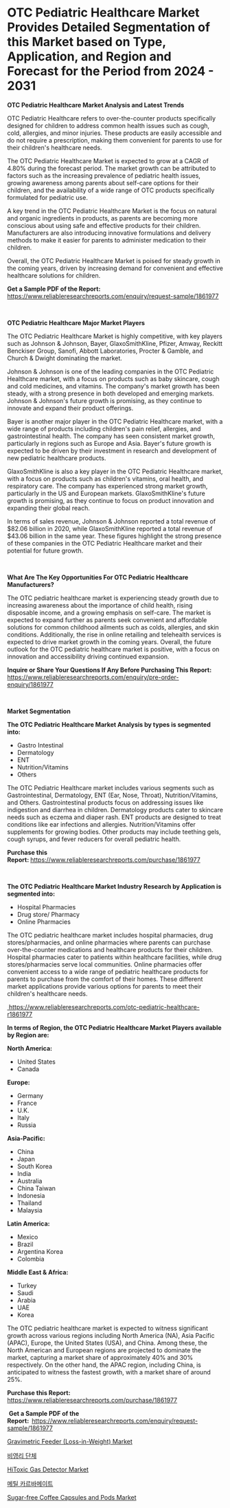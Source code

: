 <p><h1>OTC Pediatric Healthcare Market Provides Detailed Segmentation of this Market based on Type, Application, and Region and Forecast for the Period from 2024 - 2031</h1></p><p><strong>OTC Pediatric Healthcare Market Analysis and Latest Trends</strong></p>
<p><p>OTC Pediatric Healthcare refers to over-the-counter products specifically designed for children to address common health issues such as cough, cold, allergies, and minor injuries. These products are easily accessible and do not require a prescription, making them convenient for parents to use for their children's healthcare needs.</p><p>The OTC Pediatric Healthcare Market is expected to grow at a CAGR of 4.80% during the forecast period. The market growth can be attributed to factors such as the increasing prevalence of pediatric health issues, growing awareness among parents about self-care options for their children, and the availability of a wide range of OTC products specifically formulated for pediatric use.</p><p>A key trend in the OTC Pediatric Healthcare Market is the focus on natural and organic ingredients in products, as parents are becoming more conscious about using safe and effective products for their children. Manufacturers are also introducing innovative formulations and delivery methods to make it easier for parents to administer medication to their children.</p><p>Overall, the OTC Pediatric Healthcare Market is poised for steady growth in the coming years, driven by increasing demand for convenient and effective healthcare solutions for children.</p></p>
<p><strong>Get a Sample PDF of the Report:&nbsp;</strong> <a href="https://www.reliableresearchreports.com/enquiry/request-sample/1861977">https://www.reliableresearchreports.com/enquiry/request-sample/1861977</a></p>
<p>&nbsp;</p>
<p><strong>OTC Pediatric Healthcare Major Market Players</strong></p>
<p><p>The OTC Pediatric Healthcare Market is highly competitive, with key players such as Johnson & Johnson, Bayer, GlaxoSmithKline, Pfizer, Amway, Reckitt Benckiser Group, Sanofi, Abbott Laboratories, Procter & Gamble, and Church & Dwight dominating the market.</p><p>Johnson & Johnson is one of the leading companies in the OTC Pediatric Healthcare market, with a focus on products such as baby skincare, cough and cold medicines, and vitamins. The company's market growth has been steady, with a strong presence in both developed and emerging markets. Johnson & Johnson's future growth is promising, as they continue to innovate and expand their product offerings.</p><p>Bayer is another major player in the OTC Pediatric Healthcare market, with a wide range of products including children's pain relief, allergies, and gastrointestinal health. The company has seen consistent market growth, particularly in regions such as Europe and Asia. Bayer's future growth is expected to be driven by their investment in research and development of new pediatric healthcare products.</p><p>GlaxoSmithKline is also a key player in the OTC Pediatric Healthcare market, with a focus on products such as children's vitamins, oral health, and respiratory care. The company has experienced strong market growth, particularly in the US and European markets. GlaxoSmithKline's future growth is promising, as they continue to focus on product innovation and expanding their global reach.</p><p>In terms of sales revenue, Johnson & Johnson reported a total revenue of $82.06 billion in 2020, while GlaxoSmithKline reported a total revenue of $43.06 billion in the same year. These figures highlight the strong presence of these companies in the OTC Pediatric Healthcare market and their potential for future growth.</p></p>
<p>&nbsp;</p>
<p><strong>What Are The Key Opportunities For OTC Pediatric Healthcare Manufacturers?</strong></p>
<p><p>The OTC pediatric healthcare market is experiencing steady growth due to increasing awareness about the importance of child health, rising disposable income, and a growing emphasis on self-care. The market is expected to expand further as parents seek convenient and affordable solutions for common childhood ailments such as colds, allergies, and skin conditions. Additionally, the rise in online retailing and telehealth services is expected to drive market growth in the coming years. Overall, the future outlook for the OTC pediatric healthcare market is positive, with a focus on innovation and accessibility driving continued expansion.</p></p>
<p><strong>Inquire or Share Your Questions If Any Before Purchasing This Report:</strong> <a href="https://www.reliableresearchreports.com/enquiry/pre-order-enquiry/1861977">https://www.reliableresearchreports.com/enquiry/pre-order-enquiry/1861977</a></p>
<p>&nbsp;</p>
<p><strong>Market Segmentation</strong></p>
<p><strong>The OTC Pediatric Healthcare Market Analysis by types is segmented into:</strong></p>
<p><ul><li>Gastro Intestinal</li><li>Dermatology</li><li>ENT</li><li>Nutrition/Vitamins</li><li>Others</li></ul></p>
<p><p>The OTC Pediatric Healthcare market includes various segments such as Gastrointestinal, Dermatology, ENT (Ear, Nose, Throat), Nutrition/Vitamins, and Others. Gastrointestinal products focus on addressing issues like indigestion and diarrhea in children. Dermatology products cater to skincare needs such as eczema and diaper rash. ENT products are designed to treat conditions like ear infections and allergies. Nutrition/Vitamins offer supplements for growing bodies. Other products may include teething gels, cough syrups, and fever reducers for overall pediatric health.</p></p>
<p><strong>Purchase this Report:&nbsp;</strong><a href="https://www.reliableresearchreports.com/purchase/1861977">https://www.reliableresearchreports.com/purchase/1861977</a></p>
<p>&nbsp;</p>
<p><strong>The OTC Pediatric Healthcare Market Industry Research by Application is segmented into:</strong></p>
<p><ul><li>Hospital Pharmacies</li><li>Drug store/ Pharmacy</li><li>Online Pharmacies</li></ul></p>
<p><p>The OTC pediatric healthcare market includes hospital pharmacies, drug stores/pharmacies, and online pharmacies where parents can purchase over-the-counter medications and healthcare products for their children. Hospital pharmacies cater to patients within healthcare facilities, while drug stores/pharmacies serve local communities. Online pharmacies offer convenient access to a wide range of pediatric healthcare products for parents to purchase from the comfort of their homes. These different market applications provide various options for parents to meet their children's healthcare needs.</p></p>
<p><a href="https://www.reliableresearchreports.com/otc-pediatric-healthcare-r1861977">&nbsp;https://www.reliableresearchreports.com/otc-pediatric-healthcare-r1861977</a></p>
<p><strong>In terms of Region, the OTC Pediatric Healthcare Market Players available by Region are:</strong></p>
<p>
    <p> <strong> North America: </strong>
        <ul>
            <li>United States</li>
            <li>Canada</li>
        </ul>
        </p> 
    <p> <strong> Europe: </strong>
        <ul>
            <li>Germany</li>
            <li>France</li>
            <li>U.K.</li>
            <li>Italy</li>
            <li>Russia</li>
        </ul>
        </p> 
    <p> <strong> Asia-Pacific: </strong>
        <ul>
            <li>China</li>
            <li>Japan</li>
            <li>South Korea</li>
            <li>India</li>
            <li>Australia</li>
            <li>China Taiwan</li>
            <li>Indonesia</li>
            <li>Thailand</li>
            <li>Malaysia</li>
        </ul>
        </p> 
    <p> <strong> Latin America: </strong>
        <ul>
            <li>Mexico</li>
            <li>Brazil</li>
            <li>Argentina Korea</li>
            <li>Colombia</li>
        </ul>
        </p> 
    <p> <strong> Middle East & Africa: </strong>
        <ul>
            <li>Turkey</li>
            <li>Saudi</li>
            <li>Arabia</li>
            <li>UAE</li>
            <li>Korea</li>
        </ul>
    </p>
    </p>
<p><p>The OTC pediatric healthcare market is expected to witness significant growth across various regions including North America (NA), Asia Pacific (APAC), Europe, the United States (USA), and China. Among these, the North American and European regions are projected to dominate the market, capturing a market share of approximately 40% and 30% respectively. On the other hand, the APAC region, including China, is anticipated to witness the fastest growth, with a market share of around 25%.</p></p>
<p><strong>Purchase this Report: </strong><a href="https://www.reliableresearchreports.com/purchase/1861977">https://www.reliableresearchreports.com/purchase/1861977</a></p>
<p>&nbsp;<strong>Get a Sample PDF of the Report:&nbsp;&nbsp;</strong><a href="https://www.reliableresearchreports.com/enquiry/request-sample/1861977">https://www.reliableresearchreports.com/enquiry/request-sample/1861977</a></p>
<p><strong></strong></p>
<p><p><a href="https://github.com/thomasBaker655/Market-Research-Report-List-1/blob/main/gravimetric-feeder-loss-in-weight-market.md">Gravimetric Feeder (Loss-in-Weight) Market</a></p><p><a href="https://github.com/alfitoms13/Market-Research-Report-List-2/blob/main/288598473062.md">비영리 단체</a></p><p><a href="https://github.com/mzurpwxu46/Market-Research-Report-List-1/blob/main/hitoxic-gas-detector-market.md">HiToxic Gas Detector Market</a></p><p><a href="https://github.com/mofijurk071/Market-Research-Report-List-2/blob/main/716335773063.md">메틸 카르바메이트</a></p><p><a href="https://medium.com/@francesprichey/an-in-depth-analysis-of-the-global-sugar-free-coffee-capsules-and-pods-market-scope-and-its-rapid-ec28973c7bf1">Sugar-free Coffee Capsules and Pods Market</a></p></p>